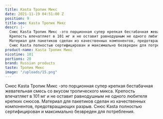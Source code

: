 ```yaml
---
title: Kasta Тропик Микс
date: 2021-11-19 04:51:00 Z
position: 9
title-seo: Kasta Тропик Микс
descr: |-
  Снюс Kasta Тропик Микс -это порционная супер крепкая бестабачная жевательная смесь со вкусом тропического микса.
  Крепость впечатляет в 101 мг и не оставит равнодушным не одного любителя крепких снюсов.
  Материал для пакетиков сделан из качественных компонентов, предотвращающих разрыв.
  Снюс Kasta полностью сертифицирован и максимально безвреден для потребления.
product-name: Kasta Тропик Микс
nicotine: 101
portions: 20
brand: Russian products
taste: Тропик Микс
image: "/uploads/15.png"
---
```


Снюс Kasta Тропик Микс -это порционная супер крепкая бестабачная жевательная смесь со вкусом тропического микса.
Крепость впечатляет в 101 мг и не оставит равнодушным не одного любителя крепких снюсов.
Материал для пакетиков сделан из качественных компонентов, предотвращающих разрыв.
Снюс Kasta полностью сертифицирован и максимально безвреден для потребления.